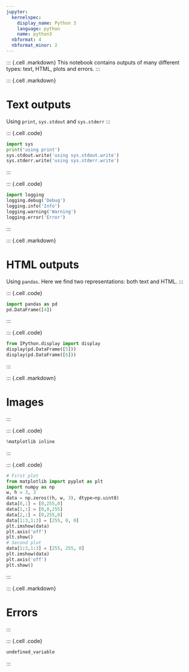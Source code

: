 ```yaml
---
jupyter:
  kernelspec:
    display_name: Python 3
    language: python
    name: python3
  nbformat: 4
  nbformat_minor: 2
---
```


::: {.cell .markdown}
This notebook contains outputs of many different types: text, HTML, plots and errors.
:::

::: {.cell .markdown}
# Text outputs

Using `print`, `sys.stdout` and `sys.stderr`
:::

::: {.cell .code}
``` python
import sys
print('using print')
sys.stdout.write('using sys.stdout.write')
sys.stderr.write('using sys.stderr.write')
```
:::

::: {.cell .code}
``` python
import logging
logging.debug('Debug')
logging.info('Info')
logging.warning('Warning')
logging.error('Error')
```
:::

::: {.cell .markdown}
# HTML outputs

Using `pandas`. Here we find two representations: both text and HTML.
:::

::: {.cell .code}
``` python
import pandas as pd
pd.DataFrame([4])
```
:::

::: {.cell .code}
``` python
from IPython.display import display
display(pd.DataFrame([5]))
display(pd.DataFrame([6]))
```
:::

::: {.cell .markdown}
# Images
:::

::: {.cell .code}
``` python
%matplotlib inline
```
:::

::: {.cell .code}
``` python
# First plot
from matplotlib import pyplot as plt
import numpy as np
w, h = 3, 3
data = np.zeros((h, w, 3), dtype=np.uint8)
data[0,:] = [0,255,0]
data[1,:] = [0,0,255]
data[2,:] = [0,255,0]
data[1:3,1:3] = [255, 0, 0]
plt.imshow(data)
plt.axis('off')
plt.show()
# Second plot
data[1:3,1:3] = [255, 255, 0]
plt.imshow(data)
plt.axis('off')
plt.show()
```
:::

::: {.cell .markdown}
# Errors
:::

::: {.cell .code}
``` python
undefined_variable
```
:::
